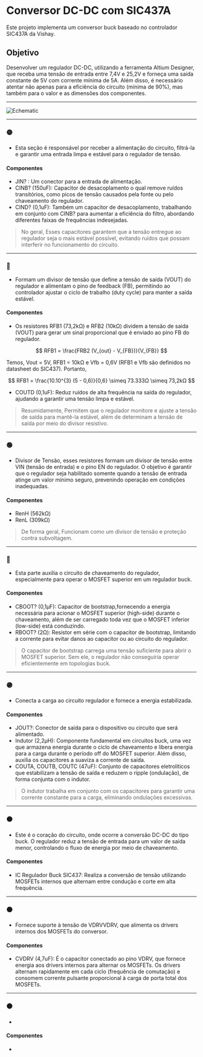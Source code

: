 # Conversor DC-DC com SIC437A

Este projeto implementa um conversor buck baseado no controlador SIC437A da Vishay.

## Objetivo
Desenvolver um regulador DC-DC, utilizando a ferramenta Altium Designer, que receba uma tensão de entrada entre 7,4V e 25,2V e forneça uma saída constante de 5V com corrente mínima de 5A. Além disso, é necessário atentar não apenas para a eficiência do circuito (mínima de 90%), mas também para o valor e as dimensões dos componentes.

---

![Echematic](https://github.com/user-attachments/assets/016dffe6-f8ea-4f01-96c6-930d55ef53fd)

---

### 🟡
- Esta seção é responsável por receber a alimentação do circuito, filtrá-la e garantir uma entrada limpa e estável para o regulador de tensão.

#### Componentes
- JIN? : Um conector para a entrada de alimentação.
- CINB? (150uF): Capacitor de desacoplamento o qual remove ruídos transitórios, como picos de tensão causados pela fonte ou pelo chaveamento do regulador.
- CIND? (0,1uF): Também um capacitor de desacoplamento, trabalhando em conjunto com CINB? para aumentar a eficiência do filtro, abordando diferentes faixas de frequências indesejadas.
> No geral, Esses capacitores garantem que a tensão entregue ao regulador seja o mais estável possível, evitando ruídos que possam interferir no funcionamento do circuito.

---

### 🔴
- Formam um divisor de tensão que define a tensão de saída (VOUT) do regulador e alimentam o pino de feedback (FB), permitindo ao controlador ajustar o ciclo de trabalho (duty cycle) para manter a saída estável.

#### Componentes
- Os resistores RFB1 (73,2kΩ) e RFB2 (10kΩ) dividem a tensão de saída (VOUT) para gerar um sinal proporcional que é enviado ao pino FB do regulador.

$$
RFB1 = \frac{FRB2 (V_{out} - V_{FB})}{V_{FB}}
$$

Temos, Vout = 5V, RFB1 = 10kΩ e Vfb = 0,6V (RFB1 e Vfb são definidos no datasheet do SIC437). Portanto,

$$
RFB1 = \frac{10.10^{3} (5 - 0,6)}{0,6} \simeq 73.333Ω \simeq 73,2kΩ
$$

- COUTD (0,1uF): Reduz ruídos de alta frequência na saída do regulador, ajudando a garantir uma tensão limpa e estável.
> Resumidamente, Permitem que o regulador monitore e ajuste a tensão de saída para mantê-la estável, além de determinam a tensão de saída por meio do divisor resistivo.

---

### 🟢
- Divisor de Tensão, esses resistores formam um divisor de tensão entre VIN (tensão de entrada) e o pino EN do regulador. O objetivo é garantir que o regulador seja habilitado somente quando a tensão de entrada atinge um valor mínimo seguro, prevenindo operação em condições inadequadas.

#### Componentes
- RenH (562kΩ)
- RenL (309kΩ)
> De forma geral, Funcionam como um divisor de tensão e proteção contra subvoltagem.

---

### 🔵 
- Esta parte auxilia o circuito de chaveamento do regulador, especialmente para operar o MOSFET superior em um regulador buck.

#### Componentes
- CBOOT? (0,1µF): Capacitor de bootstrap,fornecendo a energia necessária para acionar o MOSFET superior (high-side) durante o chaveamento, além de ser carregado toda vez que o MOSFET inferior (low-side) está conduzindo.
- RBOOT? (2Ω): Resistor em série com o capacitor de bootstrap, limitando a corrente para evitar danos ao capacitor ou ao circuito do regulador.
> O capacitor de bootstrap carrega uma tensão suficiente para abrir o MOSFET superior. Sem ele, o regulador não conseguiria operar eficientemente em topologias buck.

---

### 🟣
- Conecta a carga ao circuito regulador e fornece a energia estabilizada.

#### Componentes
- JOUT?: Conector de saída para o dispositivo ou circuito que será alimentado.
- Indutor (2,2µH): Componente fundamental em circuitos buck, uma vez que armazena energia durante o ciclo de chaveamento e libera energia para a carga durante o período off do MOSFET superior. Além disso, auxilia os capacitores a suaviza a corrente de saída.
- COUTA, COUTB, COUTC (47uF): Conjunto de capacitores eletrolíticos que estabilizam a tensão de saída e reduzem o ripple (ondulação), de forma conjunta com o indutor.
> O indutor trabalha em conjunto com os capacitores para garantir uma corrente constante para a carga, eliminando ondulações excessivas.

---

### 🟠
- Este é o coração do circuito, onde ocorre a conversão DC-DC do tipo buck. O regulador reduz a tensão de entrada para um valor de saída menor, controlando o fluxo de energia por meio de chaveamento.

#### Componentes
- IC Regulador Buck SIC437: Realiza a conversão de tensão utilizando MOSFETs internos que alternam entre condução e corte em alta frequência.

---

### 🟤
- Fornece suporte à tensão de VDRVVDRV, que alimenta os drivers internos dos MOSFETs do conversor.

#### Componentes
- CVDRV (4,7uF): É o capacitor conectado ao pino VDRV, que fornece energia aos drivers internos para alternar os MOSFETs. Os drivers alternam rapidamente em cada ciclo (frequência de comutação) e consomem corrente pulsante proporcional à carga de porta total dos MOSFETs.

---

### ⚫
-

#### Componentes
-
